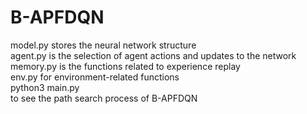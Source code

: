 # B-APFDQN
model.py   stores the neural network structure<br>
agent.py   is the selection of agent actions and updates to the network<br>
memory.py  is the functions related to experience replay<br>
env.py     for environment-related functions<br>
python3 main.py<br>
to see the path search process of B-APFDQN
